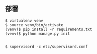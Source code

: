 ## 部署

    $ virtualenv venv
    $ source venv/bin/activate
    (venv)$ pip install -r requirements.txt
    (venv)$ python manage.py init


    $ supervisord -c etc/supervisord.conf
